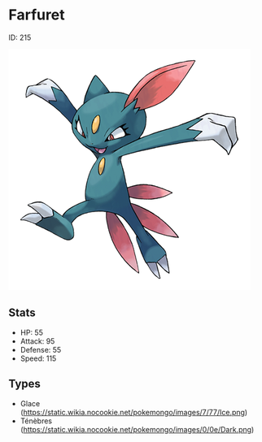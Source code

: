 # Farfuret


ID: 215

![](https://raw.githubusercontent.com/PokeAPI/sprites/master/sprites/pokemon/other/official-artwork/215.png "Farfuret")

## Stats


 - HP: 55
 - Attack: 95
 - Defense: 55
 - Speed: 115

## Types


 - Glace (https://static.wikia.nocookie.net/pokemongo/images/7/77/Ice.png)
 - Ténèbres (https://static.wikia.nocookie.net/pokemongo/images/0/0e/Dark.png)
